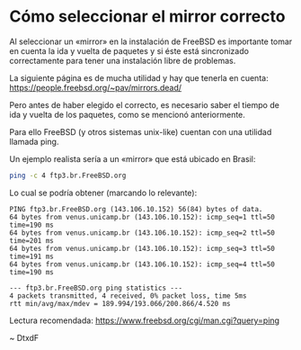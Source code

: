 # Cómo seleccionar el mirror correcto

Al seleccionar un «mirror» en la instalación de FreeBSD es importante tomar en cuenta la ida y vuelta de paquetes y si éste está sincronizado correctamente para tener una instalación libre de problemas.

La siguiente página es de mucha utilidad y hay que tenerla en cuenta: https://people.freebsd.org/~pav/mirrors.dead/

Pero antes de haber elegido el correcto, es necesario saber el tiempo de ida y vuelta de los paquetes, como se mencionó anteriormente.

Para ello FreeBSD (y otros sistemas unix-like) cuentan con una utilidad llamada ping.

Un ejemplo realista sería a un «mirror» que está ubicado en Brasil:

```sh
ping -c 4 ftp3.br.FreeBSD.org
```

Lo cual se podría obtener (marcando lo relevante):

```
PING ftp3.br.FreeBSD.org (143.106.10.152) 56(84) bytes of data.
64 bytes from venus.unicamp.br (143.106.10.152): icmp_seq=1 ttl=50 time=190 ms
64 bytes from venus.unicamp.br (143.106.10.152): icmp_seq=2 ttl=50 time=201 ms
64 bytes from venus.unicamp.br (143.106.10.152): icmp_seq=3 ttl=50 time=191 ms
64 bytes from venus.unicamp.br (143.106.10.152): icmp_seq=4 ttl=50 time=190 ms

--- ftp3.br.FreeBSD.org ping statistics ---
4 packets transmitted, 4 received, 0% packet loss, time 5ms
rtt min/avg/max/mdev = 189.994/193.066/200.866/4.520 ms
```

Lectura recomendada: https://www.freebsd.org/cgi/man.cgi?query=ping

\~ DtxdF